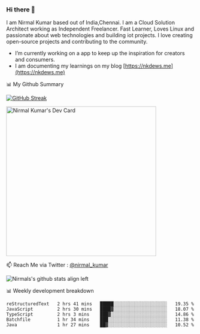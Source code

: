 ### Hi there 👋

 I am Nirmal Kumar based out of India,Chennai. I am a Cloud Solution Architect working as Independent Freelancer. Fast Learner, Loves Linux and passionate about web technologies and building iot projects. I love creating open-source projects and contributing to the community.

- I’m currently working on a app to keep up the inspiration for creators and consumers.
- I am documenting my learnings on my blog [https://nkdews.me](https://nkdews.me)


📊 My Github Summary

[![GitHub Streak](https://github-readme-streak-stats.herokuapp.com?user=nk-gears&theme=dark&hide_border=true&date_format=M%20j%5B%2C%20Y%5D)](https://git.io/streak-stats)

<a href="https://app.daily.dev/nirmal_kumar"><img src="https://api.daily.dev/devcards/a16cfcf02d384b16b41de71ce4d1d811.png?r=8ve" width="400" alt="Nirmal Kumar's Dev Card"/></a>

📫 Reach Me via  Twitter : [@nirmal_kumar](https://twitter.com/nirmal_kumar)

![Nirmals's github stats align left](https://github-readme-stats.vercel.app/api?username=nk-gears&show_icons=true)


📊 Weekly development breakdown

<!--START_SECTION:waka-->

```text
reStructuredText   2 hrs 41 mins   █████░░░░░░░░░░░░░░░░░░░░   19.35 %
JavaScript         2 hrs 30 mins   ████▓░░░░░░░░░░░░░░░░░░░░   18.07 %
TypeScript         2 hrs 3 mins    ███▓░░░░░░░░░░░░░░░░░░░░░   14.86 %
Batchfile          1 hr 34 mins    ███░░░░░░░░░░░░░░░░░░░░░░   11.38 %
Java               1 hr 27 mins    ██▓░░░░░░░░░░░░░░░░░░░░░░   10.52 %
```

<!--END_SECTION:waka-->



